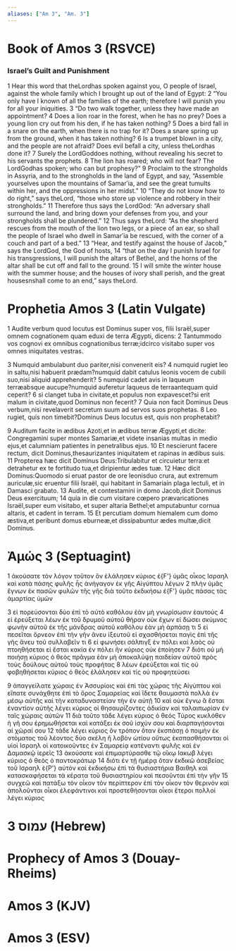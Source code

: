 ```yaml
---
aliases: ["Am 3", "Am. 3"]
---
```



# Book of Amos 3 (RSVCE)

### Israel’s Guilt and Punishment
1 Hear this word that theLordhas spoken against you, O people of Israel, against the whole family which I brought up out of the land of Egypt:
2 “You only have I known of all the families of the earth; therefore I will punish you for all your iniquities.
3 “Do two walk together, unless they have made an appointment?
4 Does a lion roar in the forest, when he has no prey? Does a young lion cry out from his den, if he has taken nothing?
5 Does a bird fall in a snare on the earth, when there is no trap for it? Does a snare spring up from the ground, when it has taken nothing?
6 Is a trumpet blown in a city, and the people are not afraid? Does evil befall a city, unless theLordhas done it?
7 Surely the LordGoddoes nothing, without revealing his secret to his servants the prophets.
8 The lion has roared; who will not fear? The LordGodhas spoken; who can but prophesy?”
9 Proclaim to the strongholds in Assyria, and to the strongholds in the land of Egypt, and say, “Assemble yourselves upon the mountains of Samarʹia, and see the great tumults within her, and the oppressions in her midst.”
10 “They do not know how to do right,” says theLord, “those who store up violence and robbery in their strongholds.”
11 Therefore thus says the LordGod: “An adversary shall surround the land, and bring down your defenses from you, and your strongholds shall be plundered.”
12 Thus says theLord: “As the shepherd rescues from the mouth of the lion two legs, or a piece of an ear, so shall the people of Israel who dwell in Samarʹia be rescued, with the corner of a couch and part of a bed.”
13 “Hear, and testify against the house of Jacob,” says the LordGod, the God of hosts,
14 “that on the day I punish Israel for his transgressions, I will punish the altars of Bethel, and the horns of the altar shall be cut off and fall to the ground.
15 I will smite the winter house with the summer house; and the houses of ivory shall perish, and the great housesnshall come to an end,” says theLord.


# Prophetia Amos 3 (Latin Vulgate)

1 Audite verbum quod locutus est Dominus super vos, filii Israël,super omnem cognationem quam eduxi de terra Ægypti, dicens:
2 Tantummodo vos cognovi ex omnibus cognationibus terræ;idcirco visitabo super vos omnes iniquitates vestras.

3 Numquid ambulabunt duo pariter,nisi convenerit eis?
4 numquid rugiet leo in saltu,nisi habuerit prædam?numquid dabit catulus leonis vocem de cubili suo,nisi aliquid apprehenderit?
5 numquid cadet avis in laqueum terræabsque aucupe?numquid auferetur laqueus de terraantequam quid ceperit?
6 si clanget tuba in civitate,et populus non expavescet?si erit malum in civitate,quod Dominus non fecerit?
7 Quia non facit Dominus Deus verbum,nisi revelaverit secretum suum ad servos suos prophetas.
8 Leo rugiet, quis non timebit?Dominus Deus locutus est, quis non prophetabit?

9 Auditum facite in ædibus Azoti,et in ædibus terræ Ægypti,et dicite: Congregamini super montes Samariæ,et videte insanias multas in medio ejus,et calumniam patientes in penetralibus ejus.
10 Et nescierunt facere rectum, dicit Dominus,thesaurizantes iniquitatem et rapinas in ædibus suis.
11 Propterea hæc dicit Dominus Deus:Tribulabitur et circuietur terra:et detrahetur ex te fortitudo tua,et diripientur ædes tuæ.
12 Hæc dicit Dominus:Quomodo si eruat pastor de ore leonisduo crura, aut extremum auriculæ,sic eruentur filii Israël, qui habitant in Samariain plaga lectuli, et in Damasci grabato.
13 Audite, et contestamini in domo Jacob,dicit Dominus Deus exercituum;
14 quia in die cum visitare cœpero prævaricationes Israël,super eum visitabo, et super altaria Bethel;et amputabuntur cornua altaris, et cadent in terram.
15 Et percutiam domum hiemalem cum domo æstiva,et peribunt domus eburneæ,et dissipabuntur ædes multæ,dicit Dominus.


# Ἀμώς 3 (Septuagint)

1 ἀκούσατε τὸν λόγον τοῦτον ὃν ἐλάλησεν κύριος ἐ{F'} ὑμᾶς οἶκος Ισραηλ καὶ κατὰ πάσης φυλῆς ἧς ἀνήγαγον ἐκ γῆς Αἰγύπτου λέγων
2 πλὴν ὑμᾶς ἔγνων ἐκ πασῶν φυλῶν τῆς γῆς διὰ τοῦτο ἐκδικήσω ἐ{F'} ὑμᾶς πάσας τὰς ἁμαρτίας ὑμῶν

3 εἰ πορεύσονται δύο ἐπὶ τὸ αὐτὸ καθόλου ἐὰν μὴ γνωρίσωσιν ἑαυτούς
4 εἰ ἐρεύξεται λέων ἐκ τοῦ δρυμοῦ αὐτοῦ θήραν οὐκ ἔχων εἰ δώσει σκύμνος φωνὴν αὐτοῦ ἐκ τῆς μάνδρας αὐτοῦ καθόλου ἐὰν μὴ ἁρπάσῃ τι
5 εἰ πεσεῖται ὄρνεον ἐπὶ τὴν γῆν ἄνευ ἰξευτοῦ εἰ σχασθήσεται παγὶς ἐπὶ τῆς γῆς ἄνευ τοῦ συλλαβεῖν τι
6 εἰ φωνήσει σάλπιγξ ἐν πόλει καὶ λαὸς οὐ πτοηθήσεται εἰ ἔσται κακία ἐν πόλει ἣν κύριος οὐκ ἐποίησεν
7 διότι οὐ μὴ ποιήσῃ κύριος ὁ θεὸς πρᾶγμα ἐὰν μὴ ἀποκαλύψῃ παιδείαν αὐτοῦ πρὸς τοὺς δούλους αὐτοῦ τοὺς προφήτας
8 λέων ἐρεύξεται καὶ τίς οὐ φοβηθήσεται κύριος ὁ θεὸς ἐλάλησεν καὶ τίς οὐ προφητεύσει

9 ἀπαγγείλατε χώραις ἐν Ἀσσυρίοις καὶ ἐπὶ τὰς χώρας τῆς Αἰγύπτου καὶ εἴπατε συνάχθητε ἐπὶ τὸ ὄρος Σαμαρείας καὶ ἴδετε θαυμαστὰ πολλὰ ἐν μέσῳ αὐτῆς καὶ τὴν καταδυναστείαν τὴν ἐν αὐτῇ
10 καὶ οὐκ ἔγνω ἃ ἔσται ἐναντίον αὐτῆς λέγει κύριος οἱ θησαυρίζοντες ἀδικίαν καὶ ταλαιπωρίαν ἐν ταῖς χώραις αὐτῶν
11 διὰ τοῦτο τάδε λέγει κύριος ὁ θεός Τύρος κυκλόθεν ἡ γῆ σου ἐρημωθήσεται καὶ κατάξει ἐκ σοῦ ἰσχύν σου καὶ διαρπαγήσονται αἱ χῶραί σου
12 τάδε λέγει κύριος ὃν τρόπον ὅταν ἐκσπάσῃ ὁ ποιμὴν ἐκ στόματος τοῦ λέοντος δύο σκέλη ἢ λοβὸν ὠτίου οὕτως ἐκσπασθήσονται οἱ υἱοὶ Ισραηλ οἱ κατοικοῦντες ἐν Σαμαρείᾳ κατέναντι φυλῆς καὶ ἐν Δαμασκῷ ἱερεῖς
13 ἀκούσατε καὶ ἐπιμαρτύρασθε τῷ οἴκῳ Ιακωβ λέγει κύριος ὁ θεὸς ὁ παντοκράτωρ
14 διότι ἐν τῇ ἡμέρᾳ ὅταν ἐκδικῶ ἀσεβείας τοῦ Ισραηλ ἐ{P'} αὐτόν καὶ ἐκδικήσω ἐπὶ τὰ θυσιαστήρια Βαιθηλ καὶ κατασκαφήσεται τὰ κέρατα τοῦ θυσιαστηρίου καὶ πεσοῦνται ἐπὶ τὴν γῆν
15 συγχεῶ καὶ πατάξω τὸν οἶκον τὸν περίπτερον ἐπὶ τὸν οἶκον τὸν θερινόν καὶ ἀπολοῦνται οἶκοι ἐλεφάντινοι καὶ προστεθήσονται οἶκοι ἕτεροι πολλοί λέγει κύριος


# 3 עמוס (Hebrew)


# Prophecy of Amos 3 (Douay-Rheims)


# Amos 3 (KJV)


# Amos 3 (ESV)

